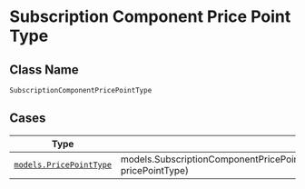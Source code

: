 
# Subscription Component Price Point Type

## Class Name

`SubscriptionComponentPricePointType`

## Cases

| Type | Factory Method |
|  --- | --- |
| [`models.PricePointType`](../../../doc/models/price-point-type.md) | models.SubscriptionComponentPricePointTypeContainer.FromPricePointType(models.PricePointType pricePointType) |

